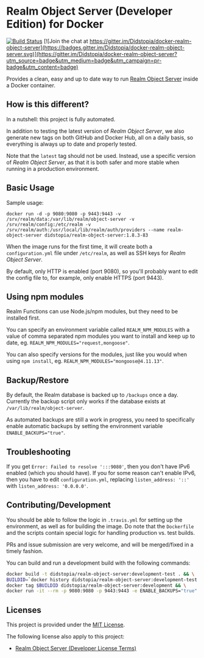 # Realm Object Server (Developer Edition) for Docker

[![Build Status](https://travis-ci.org/Didstopia/docker-realm-object-server.svg?branch=master)](https://travis-ci.org/Didstopia/docker-realm-object-server)
[![Join the chat at https://gitter.im/Didstopia/docker-realm-object-server](https://badges.gitter.im/Didstopia/docker-realm-object-server.svg)](https://gitter.im/Didstopia/docker-realm-object-server?utm_source=badge&utm_medium=badge&utm_campaign=pr-badge&utm_content=badge)

Provides a clean, easy and up to date way to run [Realm Object Server](https://realm.io/docs/realm-object-server/) inside a Docker container.

## How is this different?

In a nutshell: this project is fully automated.

In addition to testing the latest version of _Realm Object Server_, we also generate new tags on both GitHub and Docker Hub, all on a daily basis, so everything is always up to date and properly tested.

Note that the `latest` tag should not be used. Instead, use a specific version of _Realm Object Server_, as that it is both safer and more stable when running in a production environment.

## Basic Usage

Sample usage:
```
docker run -d -p 9080:9080 -p 9443:9443 -v /srv/realm/data:/var/lib/realm/object-server -v /srv/realm/config:/etc/realm -v /srv/realm/auth:/usr/local/lib/realm/auth/providers --name realm-object-server didstopia/realm-object-server:1.8.3-83
```

When the image runs for the first time, it will create both a `configuration.yml` file under `/etc/realm`, as well as SSH keys for _Realm Object Server_.

By default, only HTTP is enabled (port 9080), so you'll probably want to edit the config file to, for example, only enable HTTPS (port 9443).

## Using npm modules

Realm Functions can use Node.js/npm modules, but they need to be installed first.

You can specify an environment variable called `REALM_NPM_MODULES` with a value of comma separated npm modules you want to install and keep up to date, eg. `REALM_NPM_MODULES="request,mongoose"`.

You can also specify versions for the modules, just like you would when using `npm install`, eg. `REALM_NPM_MODULES="mongoose@4.11.13"`.

## Backup/Restore

By default, the Realm database is backed up to `/backups` once a day. Currently the backup script only works if 
the database exists at `/var/lib/realm/object-server`.

As automated backups are still a work in progress, you need to specifically enable automatic backups by setting the environment variable `ENABLE_BACKUPS="true"`.

## Troubleshooting

If you get `Error: Failed to resolve ':::9080'`, then you don't have IPv6 enabled (which you should have). If you for some reason can't enable IPv6, then you have to edit `configuration.yml`, replacing `listen_address: '::'` with `listen_address: '0.0.0.0'`.

## Contributing/Development

You should be able to follow the logic in `.travis.yml` for setting up the environment, as well as for building the image.
Do note that the `Dockerfile` and the scripts contain special logic for handling production vs. test builds.

PRs and issue submission are very welcome, and will be merged/fixed in a timely fashion.

You can build and run a development build with the following commands:
```bash
docker build -t didstopia/realm-object-server:development-test . && \
BUILDID=`docker history didstopia/realm-object-server:development-test | grep "LABEL TEST=FALSE" | awk '{print $1}'` && \
docker tag $BUILDID didstopia/realm-object-server:development && \
docker run -it --rm -p 9080:9080 -p 9443:9443 -e ENABLE_BACKUPS="true" -e REALM_NPM_MODULES="mongoose,request" -v $(pwd)/data:/app --name realm-object-server didstopia/realm-object-server:development
```

## Licenses

This project is provided under the [MIT License](https://github.com/Didstopia/docker-realm-object-server/blob/master/LICENSE).

The following license also apply to this project:
- [Realm Object Server (Developer License Terms)](https://realm.io/legal/developer-license-terms/)
